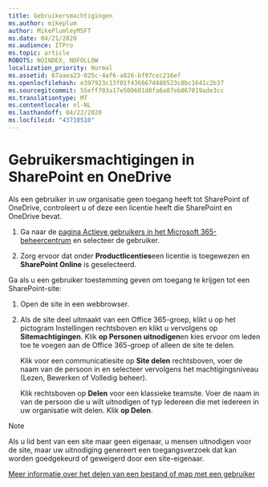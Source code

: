 ```yaml
---
title: Gebruikersmachtigingen
ms.author: mikeplum
author: MikePlumleyMSFT
ms.date: 04/21/2020
ms.audience: ITPro
ms.topic: article
ROBOTS: NOINDEX, NOFOLLOW
localization_priority: Normal
ms.assetid: 67aaea23-025c-4af6-a826-bf97cec216ef
ms.openlocfilehash: e397923c13f01f436667d488523c8bc1641c2b37
ms.sourcegitcommit: 55eff703a17e500681d8fa6a87eb067019ade3cc
ms.translationtype: MT
ms.contentlocale: nl-NL
ms.lasthandoff: 04/22/2020
ms.locfileid: "43710510"
---
```

# <a name="user-permissions-in-sharepoint-and-onedrive"></a>Gebruikersmachtigingen in SharePoint en OneDrive

Als een gebruiker in uw organisatie geen toegang heeft tot SharePoint of OneDrive, controleert u of deze een licentie heeft die SharePoint en OneDrive bevat. 
  
1. Ga naar de [pagina Actieve gebruikers in het Microsoft 365-beheercentrum](https://portal.office.com/adminportal/home#/users) en selecteer de gebruiker. 
    
2. Zorg ervoor dat onder **Productlicenties**een licentie is toegewezen en **SharePoint Online** is geselecteerd. 
    
 Ga als u een gebruiker toestemming geven om toegang te krijgen tot een SharePoint-site: 
  
1. Open de site in een webbrowser.
    
2. Als de site deel uitmaakt van een Office 365-groep, klikt u op het pictogram Instellingen rechtsboven en klikt u vervolgens op **Sitemachtigingen**. Klik **op Personen uitnodigen**en kies ervoor om leden toe te voegen aan de Office 365-groep of alleen de site te delen. 
    
    Klik voor een communicatiesite op **Site delen** rechtsboven, voer de naam van de persoon in en selecteer vervolgens het machtigingsniveau (Lezen, Bewerken of Volledig beheer). 
    
    Klik rechtsboven op **Delen** voor een klassieke teamsite. Voer de naam in van de persoon die u wilt uitnodigen of typ Iedereen die met iedereen in uw organisatie wilt delen. Klik **op Delen**.
    
> [!NOTE]
> Als u lid bent van een site maar geen eigenaar, u mensen uitnodigen voor de site, maar uw uitnodiging genereert een toegangsverzoek dat kan worden goedgekeurd of geweigerd door een site-eigenaar. 
  
[Meer informatie over het delen van een bestand of map met een gebruiker](https://go.microsoft.com/fwlink/?linkid=533408)
  

